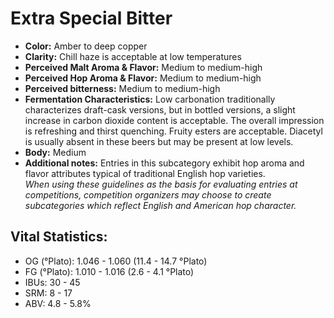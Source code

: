 # Extra Special Bitter

- **Color:** Amber to deep copper
- **Clarity:** Chill haze is acceptable at low temperatures
- **Perceived Malt Aroma & Flavor:** Medium to medium-high
- **Perceived Hop Aroma & Flavor:** Medium to medium-high
- **Perceived bitterness:** Medium to medium-high
- **Fermentation Characteristics:** Low carbonation traditionally characterizes draft-cask versions, but in bottled versions, a slight increase in carbon dioxide content is acceptable. The overall impression is refreshing and thirst quenching. Fruity esters are acceptable. Diacetyl is usually absent in these beers but may be present at low levels.
- **Body:** Medium
- **Additional notes:** Entries in this subcategory exhibit hop aroma and flavor attributes typical of traditional English hop varieties. <br/>
_When using these guidelines as the basis for evaluating entries at competitions, competition organizers may choose to create subcategories which reflect English and American hop character._

## Vital Statistics:

- OG (°Plato): 1.046 - 1.060 (11.4 - 14.7 °Plato)
- FG (°Plato): 1.010 - 1.016 (2.6 - 4.1 °Plato)
- IBUs: 30 - 45
- SRM: 8 - 17
- ABV: 4.8 - 5.8%
